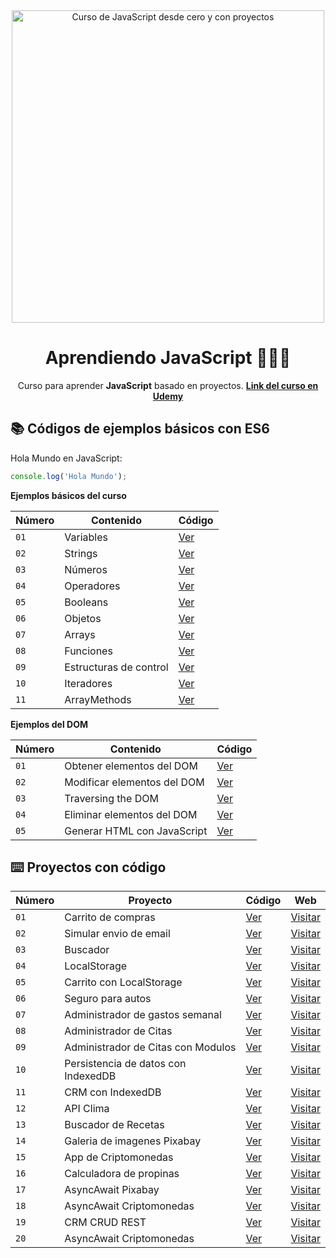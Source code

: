 <div align="center">

<img alt="Curso de JavaScript desde cero y con proyectos" src="https://res.cloudinary.com/dozvvpar9/image/upload/v1699231920/js-modern-course/course-cover_ko9zas.jpg" width="500" />

# Aprendiendo JavaScript 👨🏻‍💻

Curso para aprender **JavaScript** basado en proyectos.
**[Link del curso en Udemy](https://www.udemy.com/course/javascript-moderno-guia-definitiva-construye-10-proyectos/?kw=javascript+moderno&src=sac)**
</div>

## 📚 Códigos de ejemplos básicos con ES6

Hola Mundo en JavaScript:

```javascript
console.log('Hola Mundo');
```
**Ejemplos básicos del curso**

| Número | Contenido | Código |
| --- | --- | --- |
| `01` | Variables | [Ver](examples/variables.js) |
| `02` | Strings | [Ver](examples/strings.js) |
| `03` | Números | [Ver](examples/numbers.js) |
| `04` | Operadores | [Ver](examples/operators.js) |
| `05` | Booleans | [Ver](examples/booleans.js) |
| `06` | Objetos | [Ver](examples/objects.js) |
| `07` | Arrays | [Ver](examples/arrays.js) |
| `08` | Funciones | [Ver](examples/functions.js) |
| `09` | Estructuras de control| [Ver](examples/control_structures.js) |
| `10` | Iteradores | [Ver](examples/iterators.js) |
| `11` | ArrayMethods | [Ver](examples/arrays_methods.js) |

**Ejemplos del DOM**

| Número | Contenido | Código |
| --- | --- | --- |
| `01` | Obtener elementos del DOM | [Ver](examples/dom/js/getElements.js) |
| `02` | Modificar elementos del DOM | [Ver](examples/dom/js/modifyElements.js) |
| `03` | Traversing the DOM | [Ver](examples/dom/js/traversingTheDom.js) |
| `04` | Eliminar elementos del DOM | [Ver](examples/dom/js/removeElements.js) |
| `05` | Generar HTML con JavaScript | [Ver](examples/dom/js/generateHTML.js) |

## ⌨️ Proyectos con código

| Número | Proyecto | Código | Web |
| --- | --- | --- | --- |
| `01` | Carrito de compras | [Ver]() | [Visitar]() |
| `02` | Simular envio de email | [Ver]() | [Visitar]() |
| `03` | Buscador | [Ver]() | [Visitar]() |
| `04` | LocalStorage | [Ver]() | [Visitar]() |
| `05` | Carrito con LocalStorage | [Ver]() | [Visitar]() |
| `06` | Seguro para autos | [Ver]() | [Visitar]() |
| `07` | Administrador de gastos semanal| [Ver]() | [Visitar]() |
| `08` | Administrador de Citas | [Ver]() | [Visitar]() |
| `09` | Administrador de Citas con Modulos | [Ver]() | [Visitar]() |
| `10` | Persistencia de datos con IndexedDB | [Ver]() | [Visitar]() |
| `11` | CRM con IndexedDB | [Ver]() | [Visitar]() |
| `12` | API Clima | [Ver]() | [Visitar]() |
| `13` | Buscador de Recetas | [Ver]() | [Visitar]() |
| `14` | Galeria de imagenes Pixabay | [Ver]() | [Visitar]() |
| `15` | App de Criptomonedas | [Ver]() | [Visitar]() |
| `16` | Calculadora de propinas | [Ver]() | [Visitar]() |
| `17` | AsyncAwait Pixabay | [Ver]() | [Visitar]() |
| `18` | AsyncAwait Criptomonedas | [Ver]() | [Visitar]() |
| `19` | CRM CRUD REST | [Ver]() | [Visitar]() |
| `20` | AsyncAwait Criptomonedas | [Ver]() | [Visitar]() |
